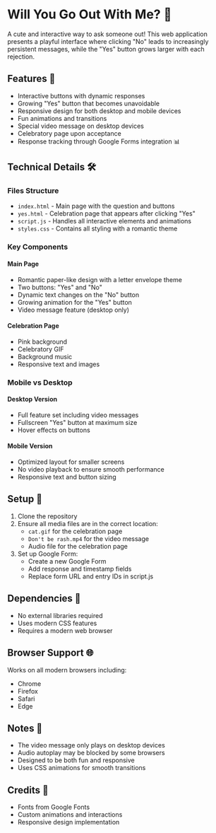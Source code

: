 # Will You Go Out With Me? 💌

A cute and interactive way to ask someone out! This web application presents a playful interface where clicking "No" leads to increasingly persistent messages, while the "Yes" button grows larger with each rejection.

## Features 🌟

- Interactive buttons with dynamic responses
- Growing "Yes" button that becomes unavoidable
- Responsive design for both desktop and mobile devices
- Fun animations and transitions
- Special video message on desktop devices
- Celebratory page upon acceptance
- Response tracking through Google Forms integration 📊

## Technical Details 🛠️

### Files Structure
- `index.html` - Main page with the question and buttons
- `yes.html` - Celebration page that appears after clicking "Yes"
- `script.js` - Handles all interactive elements and animations
- `styles.css` - Contains all styling with a romantic theme

### Key Components

#### Main Page
- Romantic paper-like design with a letter envelope theme
- Two buttons: "Yes" and "No"
- Dynamic text changes on the "No" button
- Growing animation for the "Yes" button
- Video message feature (desktop only)

#### Celebration Page
- Pink background
- Celebratory GIF
- Background music
- Responsive text and images

### Mobile vs Desktop

#### Desktop Version
- Full feature set including video messages
- Fullscreen "Yes" button at maximum size
- Hover effects on buttons

#### Mobile Version
- Optimized layout for smaller screens
- No video playback to ensure smooth performance
- Responsive text and button sizing

## Setup 📱

1. Clone the repository
2. Ensure all media files are in the correct location:
   - `cat.gif` for the celebration page
   - `Don't be rash.mp4` for the video message
   - Audio file for the celebration page
3. Set up Google Form:
   - Create a new Google Form
   - Add response and timestamp fields
   - Replace form URL and entry IDs in script.js

## Dependencies 🔧

- No external libraries required
- Uses modern CSS features
- Requires a modern web browser

## Browser Support 🌐

Works on all modern browsers including:
- Chrome
- Firefox
- Safari
- Edge

## Notes 📝

- The video message only plays on desktop devices
- Audio autoplay may be blocked by some browsers
- Designed to be both fun and responsive
- Uses CSS animations for smooth transitions

## Credits 💝

- Fonts from Google Fonts
- Custom animations and interactions
- Responsive design implementation 
